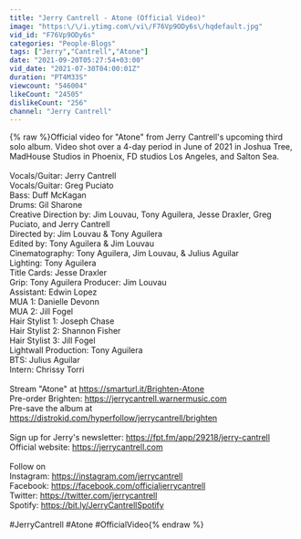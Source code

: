 ```yaml
---
title: "Jerry Cantrell - Atone (Official Video)"
image: "https:\/\/i.ytimg.com\/vi\/F76Vp9ODy6s\/hqdefault.jpg"
vid_id: "F76Vp9ODy6s"
categories: "People-Blogs"
tags: ["Jerry","Cantrell","Atone"]
date: "2021-09-20T05:27:54+03:00"
vid_date: "2021-07-30T04:00:01Z"
duration: "PT4M33S"
viewcount: "546004"
likeCount: "24505"
dislikeCount: "256"
channel: "Jerry Cantrell"
---
```

{% raw %}Official video for &quot;Atone&quot; from Jerry Cantrell's upcoming third solo album. Video shot over a 4-day period in June of 2021 in Joshua Tree, MadHouse Studios in Phoenix, FD studios Los Angeles, and Salton Sea. <br /><br />Vocals/Guitar: Jerry Cantrell<br />Vocals/Guitar: Greg Puciato<br />Bass: Duff McKagan<br />Drums: Gil Sharone<br />Creative Direction by: Jim Louvau, Tony Aguilera, Jesse Draxler, Greg Puciato, and Jerry Cantrell<br />Directed by: Jim Louvau &amp; Tony Aguilera <br />Edited by: Tony Aguilera &amp; Jim Louvau <br />Cinematography: Tony Aguilera, Jim Louvau, &amp; Julius Aguilar <br />Lighting: Tony Aguilera<br />Title Cards: Jesse Draxler <br />Grip: Tony Aguilera Producer: Jim Louvau <br />Assistant: Edwin Lopez<br />MUA 1: Danielle Devonn<br />MUA 2: Jill Fogel<br />Hair Stylist 1: Joseph Chase<br />Hair Stylist 2: Shannon Fisher<br />Hair Stylist 3: Jill Fogel<br />Lightwall Production: Tony Aguilera <br />BTS: Julius Aguilar<br />Intern: Chrissy Torri<br /><br />Stream &quot;Atone&quot; at <a rel="nofollow" target="blank" href="https://smarturl.it/Brighten-Atone">https://smarturl.it/Brighten-Atone</a> <br />Pre-order Brighten: <a rel="nofollow" target="blank" href="https://jerrycantrell.warnermusic.com">https://jerrycantrell.warnermusic.com</a><br />Pre-save the album at <a rel="nofollow" target="blank" href="https://distrokid.com/hyperfollow/jerrycantrell/brighten">https://distrokid.com/hyperfollow/jerrycantrell/brighten</a> <br /><br />Sign up for Jerry's newsletter: <a rel="nofollow" target="blank" href="https://fpt.fm/app/29218/jerry-cantrell">https://fpt.fm/app/29218/jerry-cantrell</a><br />Official website: <a rel="nofollow" target="blank" href="https://jerrycantrell.com">https://jerrycantrell.com</a><br /><br />Follow on<br />Instagram: <a rel="nofollow" target="blank" href="https://instagram.com/jerrycantrell">https://instagram.com/jerrycantrell</a><br />Facebook: <a rel="nofollow" target="blank" href="https://facebook.com/officialjerrycantrell">https://facebook.com/officialjerrycantrell</a><br />Twitter: <a rel="nofollow" target="blank" href="https://twitter.com/jerrycantrell">https://twitter.com/jerrycantrell</a><br />Spotify: <a rel="nofollow" target="blank" href="https://bit.ly/JerryCantrellSpotify">https://bit.ly/JerryCantrellSpotify</a><br /><br />#JerryCantrell #Atone #OfficialVideo{% endraw %}
